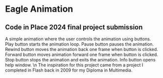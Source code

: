 ﻿# Eagle Animation
## Code in Place 2024 final project submission
A simple animation where the user controls the animation using buttons.
Play button starts the animation loop.
Pause button pauses the animation.
Rewind button moves the animation back one frame when button is clicked.
Forward button moves animation forward one frame when button is clicked.
Stop button stops the animation and exits the animation.
Info button opens help window. \n
The inspiration for this project came from a project I completed in Flash back in 2009 for my Diploma in Multimedia.
